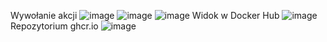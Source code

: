 Wywołanie akcji
![image](https://github.com/Maryia03/Zadanie2/assets/164774065/769e1ad5-bac3-4193-848b-13c9433e44b8)
![image](https://github.com/Maryia03/Zadanie2/assets/164774065/0f2f11b2-e045-4576-b729-8cdbb3068a74)
![image](https://github.com/Maryia03/Zadanie2/assets/164774065/ab48eb72-9b67-4263-bd46-67c57e30a004)
Widok w Docker Hub
![image](https://github.com/Maryia03/Zadanie2/assets/164774065/a2b67543-94cb-46eb-9991-dfeb384fe2b4)
Repozytorium ghcr.io
![image](https://github.com/Maryia03/Zadanie2/assets/164774065/ae497dee-7cd0-431b-91f6-fadd90e5c6cb)






